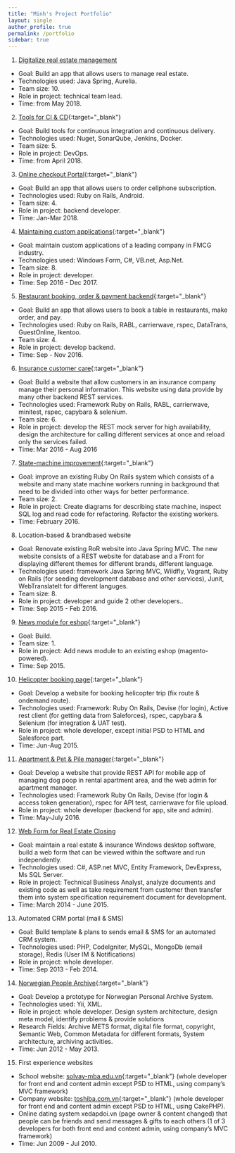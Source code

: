 ```yaml
---
title: "Minh's Project Portfolio"
layout: single
author_profile: true
permalink: /portfolio
sidebar: true
---
```

1.  <a id="aurelia" target="_blank" href="https://openwt.com/en/cases/increasing-efficiency-real-estate-through-360-customer-view">Digitalize real estate management</a>
* Goal: Build an app that allows users to manage real estate.
* Technologies used: Java Spring, Aurelia.
* Team size: 10.
* Role in project: technical team lead.
* Time: from May 2018.
2.  [Tools for CI & CD](https://openwt.com/en/cases/winning-digital-age-devops){:target="_blank"}
* Goal: Build tools for continuous integration and continuous delivery.
* Technologies used: Nuget, SonarQube, Jenkins, Docker.
* Team size: 5.
* Role in project: DevOps.
* Time: from April 2018.
3.  [Online checkout Portal](https://openwt.com/en/cases/boosting-e-commerce-conversion-rates-streamlined-sales-funnel){:target="_blank"}
* Goal: Build an app that allows users to order cellphone subscription.
* Technologies used: Ruby on Rails, Android.
* Team size: 4.
* Role in project: backend developer.
* Time: Jan-Mar 2018.
4.  [Maintaining custom applications](https://openwt.com/en/cases/maintaining-aging-portfolio-over-100-custom-applications-without-impacting-users-satisfaction){:target="_blank"}
* Goal: maintain custom applications of a leading company in FMCG industry.
* Technologies used: Windows Form, C#, VB.net, Asp.Net.
* Team size: 8.
* Role in project: developer.
* Time: Sep 2016 - Dec 2017.
5.  [Restaurant booking, order & payment backend](https://openwt.com/en/cases/reinventing-hospitality-through-technology){:target="_blank"}
* Goal: Build an app that allows users to book a table in restaurants, make order, and pay.
* Technologies used: Ruby on Rails, RABL, carrierwave, rspec, DataTrans, GuestOnline, Ikentoo.
* Team size: 4.
* Role in project: develop backend.
* Time: Sep - Nov 2016.
6. [Insurance customer care](https://openwt.com/en/cases/fast-tracking-atupri-customer-portal-our-agile-methodology?language=en){:target="_blank"}
* Goal: Build a website that allow customers in an insurance company manage their personal information. This website using data provide by
many other backend REST services.
* Technologies used: Framework Ruby on Rails, RABL, carrierwave, minitest, rspec, capybara & selenium.
* Team size: 6.
* Role in project: develop the REST mock server for high availability, design the architecture for calling different services at once and reload only the services failed.
* Time: Mar 2016 - Aug 2016
7. [State-machine improvement](https://openwt.com/en/cases/building-fully-integrated-sales-process-switzerlands-leading-private-jet-broker){:target="_blank"}
* Goal: improve an existing Ruby On Rails system which consists of a website and many state machine workers running in background that need to be divided into other ways for better performance.
* Team size: 2.
* Role in project: Create diagrams for describing state machine, inspect SQL log and read code for refactoring. Refactor the existing workers.
* Time: February 2016.
8. Location-based & brandbased website
* Goal: Renovate existing RoR website into Java Spring MVC. The new website consists of a REST website for database and a Front for displaying different themes for different brands, different language.
* Technologies used: framework Java Spring MVC, Wildfly, Vagrant, Ruby on Rails (for seeding development database and other services), Junit, WebTranslateIt for different languges.
* Team size: 8.
* Role in project: developer and guide 2 other developers..
* Time: Sep 2015 - Feb 2016.
9. [News module for eshop](https://openwt.com/en/cases/launch-m-budgets-new-responsive-e-commerce-platform){:target="_blank"}
* Goal: Build.
* Team size: 1.
* Role in project: Add news module to an existing eshop (magento-powered).
* Time: Sep 2015.
10. [Helicopter booking page](https://openwt.com/en/cases/building-fully-integrated-sales-process-switzerlands-leading-private-jet-broker){:target="_blank"}
* Goal: Develop a website for booking helicopter trip (fix route & ondemand route).
* Technologies used: Framework: Ruby On Rails, Devise (for login), Active rest client (for getting data from Saleforces), rspec, capybara & Selenium (for integration & UAT test).
* Role in project: whole developer, except initial PSD to HTML and Salesforce part.
* Time: Jun-Aug 2015.
11. [Apartment & Pet & Pile manager](http://npr4dogs.com/){:target="_blank"}
* Goal: Develop a website that provide REST API for mobile app of managing dog poop in rental apartment area, and the web admin for apartment manager.
* Technologies used: Framework Ruby On Rails, Devise (for login & access token generation), rspec for API test, carrierwave for file upload.
* Role in project: whole developer (backend for app, site and admin).
* Time: May-July 2016.
12. <a id="cdf" target="_blank" href="http://www.consumerfinance.gov/policy-compliance/guidance/implementation-guidance/tila-respa-disclosure-rule/">Web Form for Real Estate Closing</a>
* Goal: maintain a real estate & insurance Windows desktop software, build a web form that can be viewed within the software and run independently.
* Technologies used: C#, ASP.net MVC, Entity Framework, DevExpress, Ms SQL Server.
* Role in project: Technical Business Analyst, analyze documents and existing code as well as take requirement from customer then transfer them into system specification requirement document for development.
* Time: March 2014 - June 2015.
13. Automated CRM portal (mail & SMS)
* Goal: Build template & plans to sends email & SMS for an automated CRM system.
* Technologies used: PHP, CodeIgniter, MySQL, MongoDb (email storage), Redis (User IM & Notifications)
* Role in project: whole developer.
* Time: Sep 2013 - Feb 2014.
14. [Norwegian People Archive](http://abdallah.hiof.no/mediarkiv/prosjektbeskrivelse/mediearkiv.pdf){:target="_blank"}
* Goal: Develop a prototype for Norwegian Personal Archive System.
* Technologies used: Yii, XML.
* Role in project: whole developer. Design system architecture, design meta model, identify problems & provide solutions
* Research Fields: Archive METS format, digital file format, copyright, Semantic Web, Common Metadata for different formats, System architecture, archiving activities.
* Time: Jun 2012 - May 2013.
15. First experience websites
* School website: [solvay-mba.edu.vn](http://solvay-mba.edu.vn){:target="_blank"} (whole developer for front end and content admin except PSD to HTML, using company’s MVC framework)
* Company website: [toshiba.com.vn](http://toshiba.com.vn){:target="_blank"} (whole developer for front end and content admin except PSD to HTML, using CakePHP).
* Online dating system xedapdoi.vn (page owner & content changed) that people can be friends and send messages & gifts to each others (1 of 3 developers for both front end and content admin, using company’s MVC framework)
* Time: Jun 2009 - Jul 2010.
